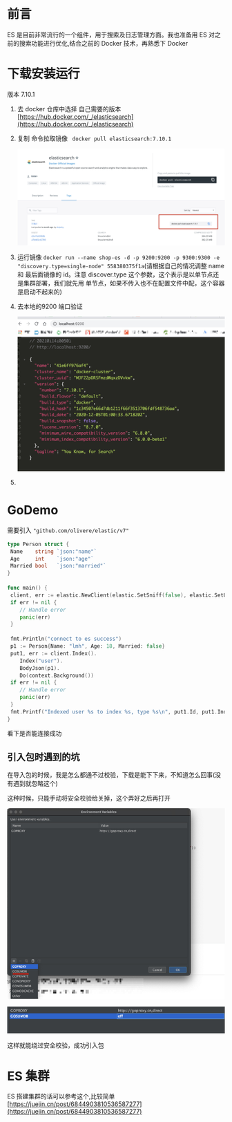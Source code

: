 # 前言

ES 是目前非常流行的一个组件，用于搜索及日志管理方面。我也准备用 ES 对之前的搜索功能进行优化,结合之前的 Docker 技术，再熟悉下 Docker



# 下载安装运行

版本 7.10.1 

1. 去 docker 仓库中选择 自己需要的版本 [https://hub.docker.com/_/elasticsearch](https://hub.docker.com/_/elasticsearch)

2. 复制 命令拉取镜像 ` docker pull elasticsearch:7.10.1`

   ![](img/Xnip2021-01-14_10-00-04.jpg)

3. 运行镜像 `docker run --name shop-es -d -p 9200:9200 -p 9300:9300 -e "discovery.type=single-node" 558380375f1a`(请根据自己的情况调整 name 和 最后面镜像的 id。注意 discover.type 这个参数，这个表示是以单节点还是集群部署，我们就先用 单节点，如果不传入也不在配置文件中配，这个容器是启动不起来的)

4. 去本地的9200 端口验证

   ![](img/Xnip2021-01-14_10-05-29.jpg)

5. 

# GoDemo

需要引入  `"github.com/olivere/elastic/v7"`

```go
type Person struct {
 Name    string `json:"name"`
 Age     int    `json:"age"`
 Married bool   `json:"married"`
}

func main() {
 client, err := elastic.NewClient(elastic.SetSniff(false), elastic.SetURL("http://127.0.0.1:9200"))
 if err != nil {
    // Handle error
    panic(err)
 }

 fmt.Println("connect to es success")
 p1 := Person{Name: "lmh", Age: 18, Married: false}
 put1, err := client.Index().
    Index("user").
    BodyJson(p1).
    Do(context.Background())
 if err != nil {
    // Handle error
    panic(err)
 }
 fmt.Printf("Indexed user %s to index %s, type %s\n", put1.Id, put1.Index, put1.Type)
}
```

看下是否能连接成功



## 引入包时遇到的坑

在导入包的时候，我是怎么都通不过校验，下载是能下下来，不知道怎么回事(没有遇到就忽略这个)

这种时候，只能手动将安全校验给关掉，这个弄好之后再打开

![](img/Xnip2021-01-14_10-50-15.jpg)

![Xnip2021-01-14_10-50-43](img/Xnip2021-01-14_10-50-43.jpg)

这样就能绕过安全校验，成功引入包

# ES 集群

ES 搭建集群的话可以参考这个,比较简单 [https://juejin.cn/post/6844903810536587277](https://juejin.cn/post/6844903810536587277)

